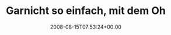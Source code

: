---
retweeted: false
source: <a href="http://twitter.com" rel="nofollow">Twitter Web Client</a>
entities:
  hashtags:
  - text: aua
    indices:
    - '66'
    - '70'
  symbols: []
  user_mentions: []
  urls: []
display_text_range:
- '0'
- '70'
favorite_count: '0'
id_str: '888259399'
truncated: false
retweet_count: '0'
id: '888259399'
created_at: Fri Aug 15 07:53:24 +0000 2008
favorited: false
full_text: 'Garnicht so einfach, mit dem Ohr an der Autotüre hängenzubleiben. #aua'
lang: de
tags:
- aua
- pesos:twitter
date: '2008-08-15T07:53:24+00:00'
src: https://twitter.com/bascht/status/888259399
original_url: https://twitter.com/bascht/status/888259399
type: twitter_tweet
text: 'Garnicht so einfach, mit dem Ohr an der Autotüre hängenzubleiben. #aua'
title: Garnicht so einfach, mit dem Oh

---